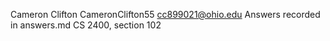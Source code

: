 Cameron Clifton
CameronClifton55
cc899021@ohio.edu
Answers recorded in answers.md
CS 2400, section 102
